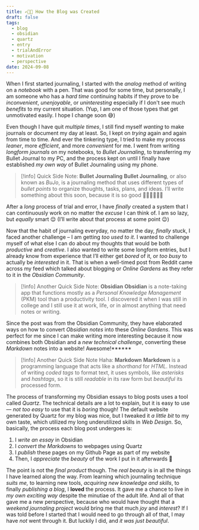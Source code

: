 ```yaml
---
title: ✍🏼📝 How the Blog was Created
draft: false
tags:
  - blog
  - obsidian
  - quartz
  - entry
  - trialAndError
  - motivation
  - perspective
date: 2024-09-08
---
```

When I first started journaling, I started with the *analog* method of writing on a *notebook* with a pen. That was good for some time, but personally, I am someone who has a *hard time* continuing habits if they prove to be *inconvenient*, *unenjoyable*, or *uninteresting* especially if I don't see much *benefits* to my current situation. (Yup, I am one of those types that get unmotivated easily. I hope I change soon 😅)

Even though I have quit *multiple times*, I still find myself *wanting* to make journals or document my day at least. So, I kept on *trying* again and again from time to time. And ever the tinkering type, I tried to make my process *leaner*, more *efficient*, and more *convenient* for me. I went from writing *longform journals* on my notebooks, to *Bullet Journaling*, to transferring my Bullet Journal to my PC, and the process kept on until I finally have established *my own way* of Bullet Journaling using my phone.

> [!info] Quick Side Note: **Bullet Journaling**
> **Bullet Journaling**, or also known as *BuJo*, is a journaling method that uses different types of *bullet points* to organize thoughts, tasks, plans, and ideas. I’ll write something about this soon, because it is so good 🤌🏼🤌🏼🤌🏼

After a *long* process of trial and error, I have *finally* created a system that I can continuously work on no matter the *excuse* I can think of. I am so lazy, but *equally* smart 😌 (I’ll write about that process at some point 😉)

Now that the habit of journaling everyday, no matter the day, *finally* stuck, I faced another challenge – I am getting *too used to it*. I wanted to challenge myself of what else I can do about my thoughts that would be both *productive* and *creative*. I also wanted to write some longform entries, but I already know from experience that I’ll either get *bored* of it, or *too busy* to actually be *interested* in it. That is when a well-timed post from Reddit came across my feed which talked about blogging or *Online Gardens* as they refer to it in the *Obsidian Community*.

> [!info] Another Quick Side Note: **Obsidian**
> **Obsidian** is a note-taking app that functions mostly as a *Personal Knowledge Management* (PKM) tool than a productivity tool. I discovered it when I was still in college and I still use it at work, life, or in almost anything that need notes or writing.

Since the post was from the Obsidian Community, they have elaborated ways on how to convert *Obsidian notes* into these *Online Gardens*. This was perfect for me since I can make writing more interesting because it now combines both Obsidian and a *new technical challenge*, converting these *Markdown* notes into a website! Awesome!******

> [!info] Another Quick Side Note Haha: **Markdown**
> **Markdown** is a programming language that acts like a *shorthand* for *HTML*. Instead of writing *coded tags* to format text, it uses symbols, like *asterisks* and *hashtags*, so it is still *readable* in its raw form but *beautiful* its processed form.

The process of transforming my Obsidian essays to blog posts uses a tool called *Quartz*. The technical details are a lot to explain, but it is easy to use — *not too easy* to use that it is *boring* though! The default website generated by Quartz for my blog was nice, but I tweaked it *a little bit* to my own taste, which utilized my long underutilized skills in *Web Design*. So, basically, the process each blog post undergoes is:
1. I *write an essay* in Obsidian
2. I *convert the Markdowns* to webpages using Quartz
3. I *publish* these pages on my Github Page as part of my website
4. Then, I *appreciate* the *beauty* of the work I put in it afterwards 🥰

The point is not the *final product* though. The *real beauty* is in all the things I have learned along the way. From learning which journaling technique *suits me,* to learning new tools, *acquiring new knowledge and skills*, to finally *publishing a blog*, I **loved** the process. It gave me a chance to live in *my own exciting way* despite the minutiae of the adult life. And all of that gave me a new perspective, because who would have thought that a *weekend journaling project* would bring me that much *joy* and *interest*? If I was told before I started that I would need to go through all of that, I may have *not* went through it. But luckily I did, and *it was just beautiful*.